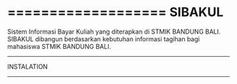 ===================
SIBAKUL
===================

Sistem Informasi Bayar Kuliah yang diterapkan di STMIK BANDUNG BALI. SIBAKUL dibangun berdasarkan kebutuhan informasi tagihan bagi mahasiswa STMIK BANDUNG BALI.

************
INSTALATION
************
